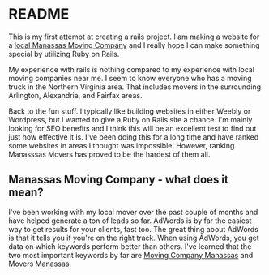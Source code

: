 # README

This is my first attempt at creating a rails project. I am making a website for a [local Manassas Moving Company](https://www.ablemoving.com/) and I really hope I can make something special by utilizing Ruby on Rails.

My experience with rails is nothing compared to my experience with local moving companies near me. I seem to know everyone who has a moving truck in the Northern Virginia area. That includes movers in the surrounding Arlington, Alexandria, and Fairfax areas.

Back to the fun stuff. I typically like building websites in either Weebly or Wordpress, but I wanted to give a Ruby on Rails site a chance. I'm mainly looking for SEO benefits and I think this will be an excellent test to find out just how effective it is. I've been doing this for a long time and have ranked some websites in areas I thought was impossible. However, ranking Manasssas Movers has proved to be the hardest of them all. 

## Manassas Moving Company - what does it mean?

I've been working with my local mover over the past couple of months and have helped generate a ton of leads so far. AdWords is by far the easiest way to get results for your clients, fast too. The great thing about AdWords is that it tells you if you're on the right track. When using AdWords, you get data on which keywords perform better than others. I've learned that the two most important keywords by far are [Moving Company Manassas](https://www.ablemoving.com/) and Movers Manassas.
